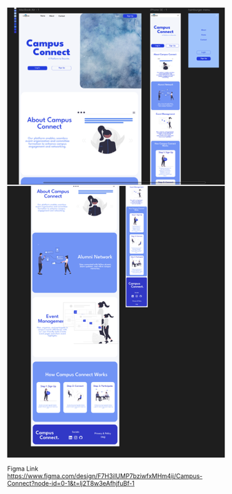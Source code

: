 ![alt text](image.png)
![alt text](image-1.png)

Figma Link
https://www.figma.com/design/F7H3ilUMP7bziwfxMHm4ij/Campus-Connect?node-id=0-1&t=lj2T8w3eAfhjfuBf-1

